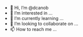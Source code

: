 - 👋 Hi, I’m @dcanob
- 👀 I’m interested in ...
- 🌱 I’m currently learning ...
- 💞️ I’m looking to collaborate on ...
- 📫 How to reach me ...

<!---
dcanob/dcanob is a ✨ special ✨ repository because its `README.md` (this file) appears on your GitHub profile.
You can click the Preview link to take a look at your changes.
--->

